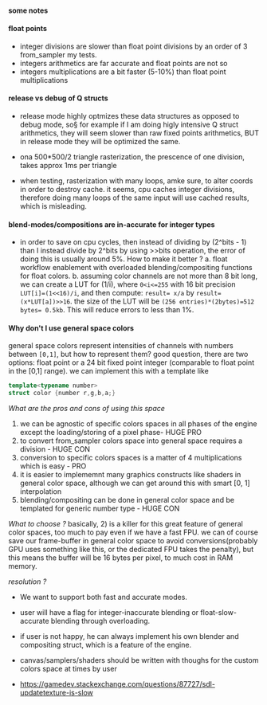#### some notes

#### float points
- integer divisions are slower than float point divisions by an order of 3 from_sampler my tests.
- integers arithmetics are far accurate and float points are not so
- integers multiplications are a bit faster (5-10%) than float point multiplications

#### release vs debug of Q structs
- release mode highly optmizes these data structures as opposed to debug mode, so§
for example if I am doing higly intensive Q struct arithmetics, they will seem slower
than raw fixed points arithmetics, BUT in release mode they will be optimized the same.

- ona 500*500/2 triangle rasterization, the prescence of one division, takes approx 1ms per triangle
- when testing, rasterization with many loops, amke sure, to alter coords in order to destroy cache.
  it seems, cpu caches integer divisions, therefore doing many loops of the same input will use cached
  results, which is misleading.

#### blend-modes/compositions are in-accurate for integer types
- in order to save on cpu cycles, then instead of dividing by (2^bits - 1) than I
  instead divide by 2^bits by using >>bits operation, the error of doing this is usually
  around 5%. How to make it better ?
  a. float workflow enablement with overloaded blending/compositing functions for float colors.
  b. assuming color channels are not more than 8 bit long, we can create a LUT for (1/i), where `0<i<=255`
     with 16 bit precision `LUT[i]=(1<<16)/i`, and then compute: `result= x/a` by `result=(x*LUT[a])>>16`.
     the size of the LUT will be `(256 entries)*(2bytes)=512 bytes= 0.5kb`. This will reduce errors to less than 1%.

#### Why don't I use general space colors
general space colors represent intensities of channels with numbers between `[0,1]`, but how to represent them?
good question, there are two options: float point or a 24 bit fixed point integer (comparable to float point in the [0,1] range).
we can implement this with a template like
```c++
template<typename number>
struct color {number r,g,b,a;}
```
*What are the pros and cons of using this space*
1. we can be agnostic of specific colors spaces in all phases of the engine except the loading/storing of a pixel phase- HUGE PRO
2. to convert from_sampler colors space into general space requires a division - HUGE CON
3. conversion to specific colors spaces is a matter of 4 multiplications which is easy - PRO
4. it is easier to implememnt many graphics constructs like shaders in general color space, although we can
   get around this with smart [0, 1] interpolation
5. blending/compositing can be done in general color space and be templated for generic number type - HUGE CON

*What to choose ?*
basically, 2) is a killer for this great feature of general color spaces, too much to pay even if we have a fast FPU.
we can of course save our frame-buffer in general color space to avoid conversions(probably GPU uses something like this,
or the dedicated FPU takes the penalty), but this means the buffer will be 16 bytes per pixel, to much cost in RAM memory.

*resolution ?*
- We want to support both fast and accurate modes.
- user will have a flag for integer-inaccurate blending or float-slow-accurate blending through overloading.
- if user is not happy, he can always implement his own blender and compositing struct, which is a feature of the engine.
- canvas/samplers/shaders should be written with thoughs for the custom colors space at times by user

- https://gamedev.stackexchange.com/questions/87727/sdl-updatetexture-is-slow